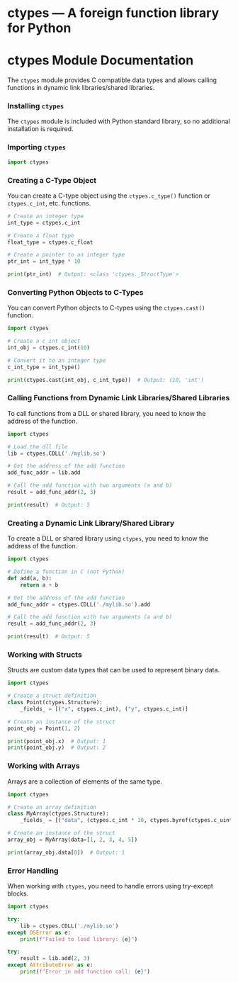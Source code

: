 # ctypes — A foreign function library for Python

**ctypes Module Documentation**
=====================================

The `ctypes` module provides C compatible data types and allows calling functions in dynamic link libraries/shared libraries.

### Installing `ctypes`

The `ctypes` module is included with Python standard library, so no additional installation is required.

### Importing `ctypes`

```python
import ctypes
```

### Creating a C-Type Object

You can create a C-type object using the `ctypes.c_type()` function or `ctypes.c_int`, etc. functions.

```python
# Create an integer type
int_type = ctypes.c_int

# Create a float type
float_type = ctypes.c_float

# Create a pointer to an integer type
ptr_int = int_type * 10

print(ptr_int)  # Output: <class 'ctypes._StructType'>
```

### Converting Python Objects to C-Types

You can convert Python objects to C-types using the `ctypes.cast()` function.

```python
import ctypes

# Create a c_int object
int_obj = ctypes.c_int(10)

# Convert it to an integer type
c_int_type = int_type()

print(ctypes.cast(int_obj, c_int_type))  # Output: (10, 'int')
```

### Calling Functions from Dynamic Link Libraries/Shared Libraries

To call functions from a DLL or shared library, you need to know the address of the function.

```python
import ctypes

# Load the dll file
lib = ctypes.CDLL('./mylib.so')

# Get the address of the add function
add_func_addr = lib.add

# Call the add function with two arguments (a and b)
result = add_func_addr(2, 3)

print(result)  # Output: 5
```

### Creating a Dynamic Link Library/Shared Library

To create a DLL or shared library using `ctypes`, you need to know the address of the function.

```python
import ctypes

# Define a function in C (not Python)
def add(a, b):
    return a + b

# Get the address of the add function
add_func_addr = ctypes.CDLL('./mylib.so').add

# Call the add function with two arguments (a and b)
result = add_func_addr(2, 3)

print(result)  # Output: 5
```

### Working with Structs

Structs are custom data types that can be used to represent binary data.

```python
import ctypes

# Create a struct definition
class Point(ctypes.Structure):
    _fields_ = [("x", ctypes.c_int), ("y", ctypes.c_int)]

# Create an instance of the struct
point_obj = Point(1, 2)

print(point_obj.x)  # Output: 1
print(point_obj.y)  # Output: 2
```

### Working with Arrays

Arrays are a collection of elements of the same type.

```python
import ctypes

# Create an array definition
class MyArray(ctypes.Structure):
    _fields_ = [("data", (ctypes.c_int * 10, ctypes.byref(ctypes.c_uint))))

# Create an instance of the struct
array_obj = MyArray(data=[1, 2, 3, 4, 5])

print(array_obj.data[0])  # Output: 1
```

### Error Handling

When working with `ctypes`, you need to handle errors using try-except blocks.

```python
import ctypes

try:
    lib = ctypes.CDLL('./mylib.so')
except OSError as e:
    print(f"Failed to load library: {e}")

try:
    result = lib.add(2, 3)
except AttributeError as e:
    print(f"Error in add function call: {e}")
```
